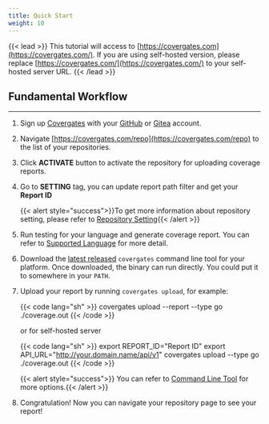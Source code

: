 ```yaml
---
title: Quick Start
weight: 10
---
```


{{< lead >}}
This tutorial will access to [https://covergates.com](https://covergates.com/).
If you are using self-hosted version, please replace [https://covergates.com/](https://covergates.com/)
to your self-hosted server URL.
{{< /lead >}}

## Fundamental Workflow

---

1. Sign up [Covergates](https://covergates.com/) with your [GitHub](https://github.com/) or [Gitea](https://gitea.com/) account.
2. Navigate [https://covergates.com/repo](https://covergates.com/repo) to the list of your repositories.
3. Click **ACTIVATE** button to activate the repository for uploading coverage reports.
4. Go to **SETTING** tag, you can update report path filter and get your **Report ID**

    {{< alert  style="success">}}To get more information about repository setting, please refer to [Repository Setting](/start/setting){{< /alert  >}}
5. Run testing for your language and generate coverage report. You can refer to [Supported Language](/language) for more detail.
6. Download the [latest released](https://github.com/covergates/covergates/releases) `covergates` command line tool for your platform.
Once downloaded, the binary can run directly. You could put it to somewhere in your `PATH`.
7. Upload your report by running `covergates upload`, for example:

    {{< code lang="sh" >}}
    covergates upload --report <Report ID> --type go ./coverage.out
    {{< /code >}}

    or for self-hosted server

    {{< code lang="sh" >}}
    export REPORT_ID="Report ID"
    export API_URL="http://your.domain.name/api/v1"
    covergates upload --type go ./coverage.out
    {{< /code >}}

    {{< alert  style="success">}} You can refer to [Command Line Tool](/start/cli) for more options.{{< /alert >}}
8. Congratulation! <i class="far fa-laugh-squint"></i> Now you can navigate your repository page to see your report!